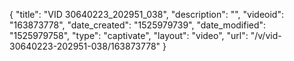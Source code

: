 {
    "title": "VID 30640223_202951_038",
    "description": "",
    "videoid": "163873778",
    "date_created": "1525979739",
    "date_modified": "1525979758",
    "type": "captivate",
    "layout": "video",
    "url": "\/v\/vid-30640223-202951-038\/163873778"
}